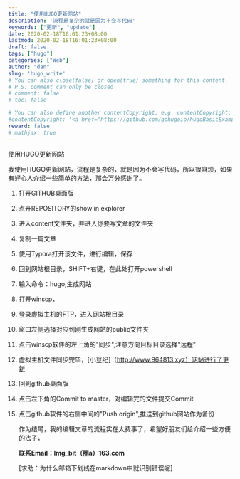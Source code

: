 ```yaml
---
title: "使用HUGO更新网站"
description: '流程是复杂的就是因为不会写代码'
keywords: ["更新", "update"]
date: 2020-02-18T16:01:23+08:00
lastmod: 2020-02-18T16:01:23+08:00
draft: false
tags: ["hugo"]
categories: ["Web"]
author: "dan"
slug: 'hugo_write'
# You can also close(false) or open(true) something for this content.
# P.S. comment can only be closed
# comment: false
# toc: false

# You can also define another contentCopyright. e.g. contentCopyright: "This is another copyright."
#contentCopyright: '<a href="https://github.com/gohugoio/hugoBasicExample" rel="noopener" target="_blank">See origin</a>'
reward: false
# mathjax: true
---
```


使用HUGO更新网站

我使用HUGO更新网站，流程是复杂的，就是因为不会写代码，所以很麻烦，如果有好心人介绍一些简单的方法，那会万分感谢了。

1. 打开GITHUB桌面版

2. 点开REPOSITORY的show in explorer

3. 进入content文件夹，并进入你要写文章的文件夹

4. 复制一篇文章

5. 使用Typora打开该文件，进行编辑，保存

6. 回到网站根目录，SHIFT+右键，在此处打开powershell

7. 输入命令：hugo,生成网站

8. 打开winscp，

9. 登录虚拟主机的FTP，进入网站根目录

10. 窗口左侧选择对应到刚生成网站的public文件夹

11. 点击winscp软件的左上角的"同步",注意方向目标目录选择“远程”

12. 虚拟主机文件同步完毕，[小登纪]（http://www.964813.xyz）网站进行了更新

13. 回到github桌面版

14. 点击左下角的Commit to master，对编辑完的文件提交Commit

15. 点击github软件的右侧中间的"Push origin",推送到github网站作为备份

    作为结尾，我的编辑文章的流程实在太费事了，希望好朋友们给介绍一些方便的法子，

    **联系Email：lmg_bit（圈a）163.com** 

    [求助：为什么邮箱下划线在markdown中就识别错误呢]